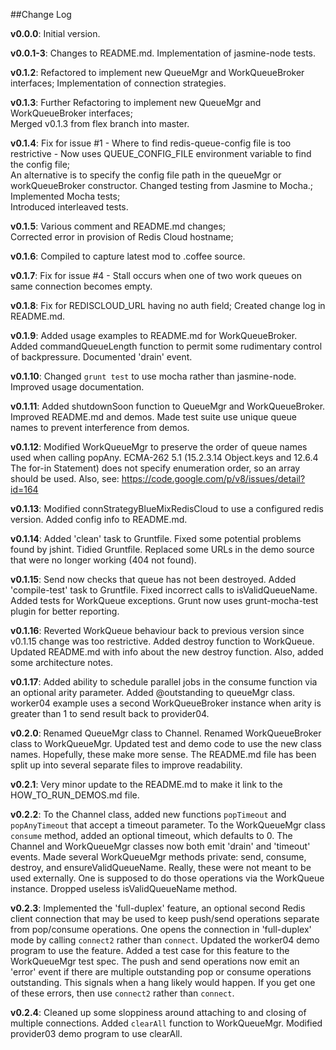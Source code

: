 ##Change Log

**v0.0.0**: Initial version.

**v0.0.1-3**: Changes to README.md. Implementation of jasmine-node tests.

**v0.1.2**: Refactored to implement new QueueMgr and WorkQueueBroker interfaces; Implementation of connection strategies. 

**v0.1.3**: Further Refactoring to implement new QueueMgr and WorkQueueBroker interfaces;   
Merged v0.1.3 from flex branch into master.

**v0.1.4**: Fix for issue #1 - Where to find redis-queue-config file is too restrictive - Now uses
QUEUE_CONFIG_FILE environment variable to find the config file;   
An alternative is to specify the config file path in the queueMgr or workQueueBroker constructor.
Changed testing from Jasmine to Mocha.; Implemented Mocha tests;      
Introduced interleaved tests.

**v0.1.5**: Various comment and README.md changes;   
Corrected error in provision of Redis Cloud hostname;

**v0.1.6**: Compiled to capture latest mod to .coffee source.

**v0.1.7**: Fix for issue #4 - Stall occurs when one of two work queues on same connection becomes empty.

**v0.1.8**: Fix for REDISCLOUD_URL having no auth field; Created change log in README.md.

**v0.1.9**: Added usage examples to README.md for WorkQueueBroker. Added commandQueueLength function 
to permit some rudimentary control of backpressure. Documented 'drain' event.

**v0.1.10**: Changed `grunt test` to use mocha rather than jasmine-node. Improved usage documentation.

**v0.1.11**: Added shutdownSoon function to QueueMgr and WorkQueueBroker. Improved README.md and demos. Made test suite
use unique queue names to prevent interference from demos.

**v0.1.12**: Modified WorkQueueMgr to preserve the order of
queue names used when calling popAny. ECMA-262 5.1 (15.2.3.14 Object.keys and 12.6.4 The for-in Statement) does not
specify enumeration order, so an array should be used. Also, see: https://code.google.com/p/v8/issues/detail?id=164

**v0.1.13**: Modified connStrategyBlueMixRedisCloud to use a configured redis version. Added config info to README.md.

**v0.1.14**: Added 'clean' task to Gruntfile. Fixed some potential problems found by jshint. Tidied Gruntfile.
Replaced some URLs in the demo source that were no longer working (404 not found).

**v0.1.15**: Send now checks that queue has not been destroyed.
Added 'compile-test' task to Gruntfile. Fixed
incorrect calls to isValidQueueName. Added tests for WorkQueue
exceptions. Grunt now uses grunt-mocha-test plugin for better
reporting.

**v0.1.16**: Reverted WorkQueue behaviour back to previous version since v0.1.15 change was too restrictive.
Added destroy function to WorkQueue. Updated README.md with info about the new destroy function. Also, added
some architecture notes.

**v0.1.17**: Added ability to schedule parallel jobs in the consume function via an optional arity parameter.
Added @outstanding to queueMgr class. worker04 example uses a second WorkQueueBroker instance when arity is
greater than 1 to send result back to provider04.

**v0.2.0**: Renamed QueueMgr class to Channel. Renamed WorkQueueBroker class to WorkQueueMgr. Updated test
and demo code to use the new class names. Hopefully, these make more sense.
The README.md file has been split up into several separate files to improve readability.

**v0.2.1**: Very minor update to the README.md to make it link to the HOW_TO_RUN_DEMOS.md file.

**v0.2.2**: To the Channel class, added new functions `popTimeout` and `popAnyTimeout` that accept a timeout
parameter. To the WorkQueueMgr class `consume` method, added an
optional timeout, which defaults to 0.
The Channel and WorkQueueMgr classes now both emit 'drain' and 'timeout' events. Made several WorkQueueMgr methods private:
send, consume, destroy, and ensureValidQueueName. Really, these were not meant to be used externally.
One is supposed to do those operations via the WorkQueue instance. Dropped useless isValidQueueName method.

**v0.2.3**: Implemented the 'full-duplex' feature, an optional second Redis client connection that may
be used to keep push/send operations separate from pop/consume operations. One opens the connection in
'full-duplex' mode by calling `connect2` rather than `connect`. Updated the worker04 demo program
to use the feature. Added a test case for this feature to the WorkQueueMgr test spec. The push and
send operations now emit an 'error' event if there are multiple outstanding pop or consume operations
outstanding. This signals when a hang likely would happen. If you get one of these errors, then use
`connect2` rather than `connect`.

**v0.2.4**: Cleaned up some sloppiness around attaching to and closing of multiple connections.
Added `clearAll` function to WorkQueueMgr. Modified provider03 demo program to use clearAll.

